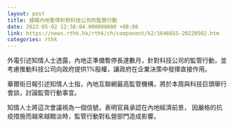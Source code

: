 ```yaml
---
layout: post
title: 據報內地暫停針對科技公司的監管行動
date: 2022-05-02 12:38:04.000000000 +08:00
link: https://news.rthk.hk/rthk/ch/component/k2/1646655-20220502.htm
categories: rthk
---
```


外電引述知情人士透露，內地正準備暫停長達數月，針對科技公司的監管行動，並考慮推動科技公司向政府提供1%股權，讓政府在企業決策中發揮直接作用。

華爾街日報引述知情人士指，內地互聯網最高監管機構，將於本周與科技巨頭舉行會談，討論監管行動事宜。

知情人士將這次會議視為一個信號，表明官員承認在內地經濟前景， 因嚴格的抗疫措施而越來越黯淡時，監管行動對私營部門造成影響。
